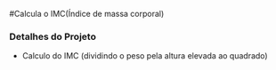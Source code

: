 #Calcula o IMC(Índice de massa corporal)

### Detalhes do Projeto

- Calculo do IMC (dividindo o peso pela altura elevada ao quadrado)
